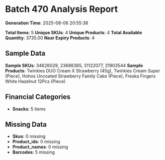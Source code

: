 # Batch 470 Analysis Report

**Generation Time**: 2025-08-06 20:55:38

**Total Items**: 5
**Unique SKUs**: 4
**Unique Products**: 4
**Total Available Quantity**: 3735.00
**Near Expiry Products**: 4

## Sample Data
**Sample SKUs**: 34626029, 23686365, 31122077, 31903544
**Sample Products**: Twinkies DUO Cream X Strawberry (45g), Twinkies Cream Super (Piece), Hohos Uncoated Strawberry Family Cake (Piece), Freska Fingers White Hazelnut 12Pcs (Piece)

## Financial Categories
- **Snacks**: 5 items

## Missing Data
- **Skus**: 0 missing
- **Product_ids**: 0 missing
- **Product_names**: 0 missing
- **Barcodes**: 5 missing

